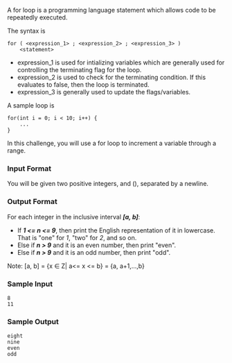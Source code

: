 A for loop is a programming language statement which allows code to be repeatedly executed.

The syntax is

```
for ( <expression_1> ; <expression_2> ; <expression_3> )
    <statement>
```

* expression_1 is used for intializing variables which are generally used for controlling the terminating flag for the loop.
* expression_2 is used to check for the terminating condition. If this evaluates to false, then the loop is terminated.
* expression_3 is generally used to update the flags/variables.

A sample loop is

```
for(int i = 0; i < 10; i++) {
    ...
}
```

In this challenge, you will use a for loop to increment a variable through a range.

### Input Format

You will be given two positive integers,  and  (), separated by a newline.

### Output Format

For each integer  in the inclusive interval ***[a, b]***:

* If ***1 <= n <= 9***, then print the English representation of it in lowercase. That is "one" for *1*, "two" for *2*, and so on.
* Else if ***n > 9*** and it is an even number, then print "even".
* Else if ***n > 9*** and it is an odd number, then print "odd".

Note: [a, b] = {x ∈ Z| a<= x <= b} = {a, a+1,...,b}

### Sample Input
```
8
11
```

### Sample Output
```
eight
nine
even
odd
```
